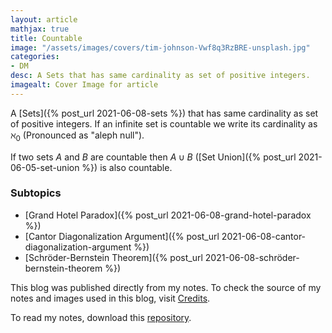```yaml
---
layout: article
mathjax: true
title: Countable
image: "/assets/images/covers/tim-johnson-Vwf8q3RzBRE-unsplash.jpg"
categories:
- DM
desc: A Sets that has same cardinality as set of positive integers. 
imagealt: Cover Image for article
---
```


A [Sets]({% post_url 2021-06-08-sets %}) that has same cardinality as set of positive integers.
If an infinite set is countable we write its cardinality as $\aleph_0$ (Pronounced as "aleph null").

































































































































































































































































































































































































If two sets $A$ and $B$ are countable then $A \cup B$ ([Set Union]({% post_url 2021-06-05-set-union %}) is also countable. 

































































































































































































































































































































































































### Subtopics
- [Grand Hotel Paradox]({% post_url 2021-06-08-grand-hotel-paradox %})
- [Cantor Diagonalization Argument]({% post_url 2021-06-08-cantor-diagonalization-argument %})
- [Schröder-Bernstein Theorem]({% post_url 2021-06-08-schröder-bernstein-theorem %})

This blog was published directly from my notes.
To check the source of my notes and images used in this blog, visit <a href="/credits.html" target="_blank">Credits</a>.

To read my notes, download this <a href="https://github.com/bovem/CS" target="blank">repository</a>.